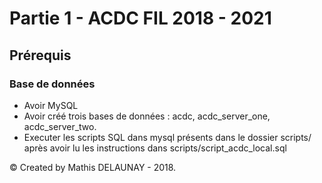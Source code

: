 # Partie 1 - ACDC FIL 2018 - 2021

## Prérequis

### Base de données

* Avoir MySQL
* Avoir créé trois bases de données : acdc, acdc\_server\_one, acdc\_server\_two. 
* Executer les scripts SQL dans mysql présents dans le dossier scripts/ après avoir lu les instructions dans scripts/script\_acdc\_local.sql




© Created by Mathis DELAUNAY - 2018.
